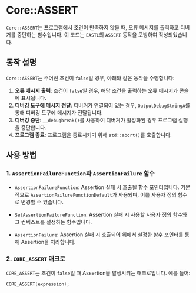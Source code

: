 # Core::ASSERT

`Core::ASSERT`는 프로그램에서 조건이 만족하지 않을 때, 오류 메시지를 출력하고 디버거를 중단하는 함수입니다. 이 코드는 `EASTL`의 `ASSERT` 동작을 모방하여 작성되었습니다.

## 동작 설명

`Core::ASSERT`는 주어진 조건이 `false`일 경우, 아래와 같은 동작을 수행합니다:

1. **오류 메시지 출력**: 조건이 `false`일 경우, 해당 조건을 출력하는 오류 메시지가 콘솔에 표시됩니다.
2. **디버깅 도구에 메시지 전달**: 디버거가 연결되어 있는 경우, `OutputDebugStringA`를 통해 디버깅 도구에 메시지가 전달됩니다.
3. **디버깅 중단**: `__debugbreak()`를 사용하여 디버거가 활성화된 경우 프로그램 실행을 중단합니다.
4. **프로그램 종료**: 프로그램을 종료시키기 위해 `std::abort()`를 호출합니다.

## 사용 방법

### 1. `AssertionFailureFunction`과 `AssertionFailure` 함수

- `AssertionFailureFunction`: Assertion 실패 시 호출될 함수 포인터입니다. 기본적으로 `AssertionFailureFunctionDefault`가 사용되며, 이를 사용자 정의 함수로 변경할 수 있습니다.
  
- `SetAssertionFailureFunction`: Assertion 실패 시 사용할 사용자 정의 함수와 그 컨텍스트를 설정하는 함수입니다.
  
- `AssertionFailure`: Assertion 실패 시 호출되어 위에서 설정한 함수 포인터를 통해 Assertion을 처리합니다.

### 2. `CORE_ASSERT` 매크로

`CORE_ASSERT`는 조건이 `false`일 때 Assertion을 발생시키는 매크로입니다. 예를 들어:

```cpp
CORE_ASSERT(expression);
```
